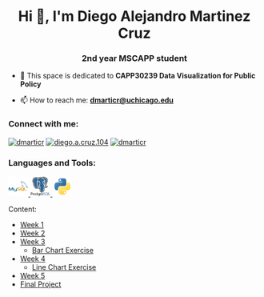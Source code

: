 <h1 align="center">Hi 👋, I'm Diego Alejandro Martinez Cruz</h1>
<h3 align="center">2nd year MSCAPP student</h3>

- 🌱 This space is dedicated to **CAPP30239 Data Visualization for Public Policy**

- 📫 How to reach me: **dmarticr@uchicago.edu**

<h3 align="left">Connect with me:</h3>
<p align="left">
<a href="https://twitter.com/dmarticr" target="blank"><img align="center" src="https://raw.githubusercontent.com/rahuldkjain/github-profile-readme-generator/master/src/images/icons/Social/twitter.svg" alt="dmarticr" height="30" width="40" /></a>
<a href="https://fb.com/diego.a.cruz.104" target="blank"><img align="center" src="https://raw.githubusercontent.com/rahuldkjain/github-profile-readme-generator/master/src/images/icons/Social/facebook.svg" alt="diego.a.cruz.104" height="30" width="40" /></a>
<a href="https://instagram.com/dmarticr" target="blank"><img align="center" src="https://raw.githubusercontent.com/rahuldkjain/github-profile-readme-generator/master/src/images/icons/Social/instagram.svg" alt="dmarticr" height="30" width="40" /></a>
</p>

<h3 align="left">Languages and Tools:</h3>
<p align="left"> <a href="https://www.mysql.com/" target="_blank" rel="noreferrer"> <img src="https://raw.githubusercontent.com/devicons/devicon/master/icons/mysql/mysql-original-wordmark.svg" alt="mysql" width="40" height="40"/> </a> <a href="https://www.postgresql.org" target="_blank" rel="noreferrer"> <img src="https://raw.githubusercontent.com/devicons/devicon/master/icons/postgresql/postgresql-original-wordmark.svg" alt="postgresql" width="40" height="40"/> </a> <a href="https://www.python.org" target="_blank" rel="noreferrer"> <img src="https://raw.githubusercontent.com/devicons/devicon/master/icons/python/python-original.svg" alt="python" width="40" height="40"/> </a> </p>

Content:

* [Week 1](https://github.com/dmarticr/CAPP30239_FA22/tree/main/week_01) 
* [Week 2](https://github.com/dmarticr/CAPP30239_FA22/tree/main/week_02)
* [Week 3](https://github.com/dmarticr/CAPP30239_FA22/tree/main/week_03)
    * [Bar Chart Exercise](https://dmarticr.github.io/CAPP30239_FA22/week_03/homework.html)
* [Week 4](https://github.com/dmarticr/CAPP30239_FA22/tree/main/week_04)
    * [Line Chart Exercise](https://dmarticr.github.io/CAPP30239_FA22/week_04/homework.html)
* [Week 5](https://github.com/dmarticr/CAPP30239_FA22/tree/main/week_05)
* [Final Project](https://github.com/dmarticr/CAPP30239_FA22/tree/main/data)
